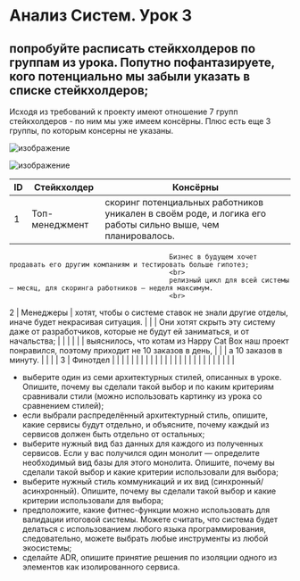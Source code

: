 # Анализ Систем. Урок 3

## попробуйте расписать стейкхолдеров по группам из урока. Попутно пофантазируете, кого потенциально мы забыли указать в списке стейкхолдеров;

Исходя из требований к проекту имеют отношение 7 групп стейкхолдеров - по ним мы уже имеем консёрны. Плюс есть еще 3 группы, по которым консерны не указаны.

![изображение](https://github.com/mechanicalmachine/systems-analysis/assets/30704273/053651ea-7eb2-4cc9-a1ad-d1143f825fd9)

![изображение](https://github.com/mechanicalmachine/systems-analysis/assets/30704273/e77e9c52-f94b-497d-b562-e67cccd56b8e)

 **ID**    | **Стейкхолдер**              | Консёрны                                                                                                     |
-----------|------------------------------|--------------------------------------------------------------------------------------------------------------|
 1         | Топ-менеджмент               | скоринг потенциальных работников уникален в своём роде, и логика его работы сильно выше, чем планировалось.  |
                                            Бизнес в будущем хочет продавать его другим компаниям и тестировать больше гипотез;
                                            <br>
                                            релизный цикл для всей системы — месяц, для скоринга работников — неделя максимум.
                                            <br>
 2         | Менеджеры                    | хотят, чтобы о системе ставок не знали другие отделы, иначе будет некрасивая ситуация.                       |
           |                              | Они хотят скрыть эту систему даже от разработчиков, которые не будут ей заниматься, и от начальства;         |
           |                              |                                                                                                              |
           |                              | выяснилось, что котам из Happy Cat Box наш проект понравился, поэтому приходит не 10 заказов в день,         |
           |                              |  а 10 заказов в минуту.                                                                                      |
           |                              |                                                                                                              |
 3         | Финотдел                     |                                                                                                              |
           |                              |                                                                                                              |
           |                              |                                                                                                              |
           |                              |                                                                                                              |
           |                              |                                                                                                              |
           |                              |                                                                                                              |
           |                              |                                                                                                              |
           |                              |                                                                                                              |
           |                              |                                                                                                              |

- выберите один из семи архитектурных стилей, описанных в уроке. Опишите, почему вы сделали такой выбор и по каким критериям сравнивали стили (можно использовать картинку из урока со сравнением стилей);
- если выбрали распределённый архитектурный стиль, опишите, какие сервисы будут отдельно, и объясните, почему каждый из сервисов должен быть отдельно от остальных;
- выберите нужный вид баз данных для каждого из полученных сервисов. Если у вас получился один монолит — определите необходимый вид базы для этого монолита. Опишите, почему вы сделали такой выбор и какие критерии использовали для выбора;
- выберите нужный стиль коммуникаций и их вид (синхронный/асинхронный). Опишите, почему вы сделали такой выбор и какие критерии использовали для выбора;
- предположите, какие фитнес-функции можно использовать для валидации итоговой системы. Можете считать, что система будет делаться с использованием любого языка программирования, следовательно, можете выбрать любые инструменты из любой экосистемы;
- сделайте ADR, опишите принятие решения по изоляции одного из элементов как изолированного сервиса.
